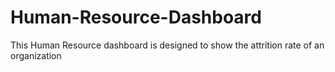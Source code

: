 # Human-Resource-Dashboard
This Human Resource dashboard is designed to show the attrition rate of an organization
